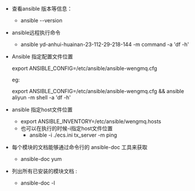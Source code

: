 
- 查看ansible 版本等信息：
	- ansible --version


- ansible远程执行命令
	- ansible yd-anhui-huainan-23-112-29-218-144 -m command -a 'df -h'


- Ansible 指定配置文件位置

	export ANSIBLE_CONFIG=/etc/ansible/ansible-wengmq.cfg
	
	eg:
	
	export ANSIBLE_CONFIG=/etc/ansible/ansible-wengmq.cfg && ansible aliyun -m shell -a 'df -h'


- ansible 指定host文件位置
	- export ANSIBLE_INVENTORY=/etc/ansible/wengmq.hosts
	- 也可以在执行的时候-i指定host文件位置
		- ansible -i ./ecs.ini tx_server -m ping
  

- 每个模块的文档能够通过命令行的 ansible-doc 工具来获取
	- ansible-doc yum


- 列出所有已安装的模块文档 : 
	- ansible-doc -l
